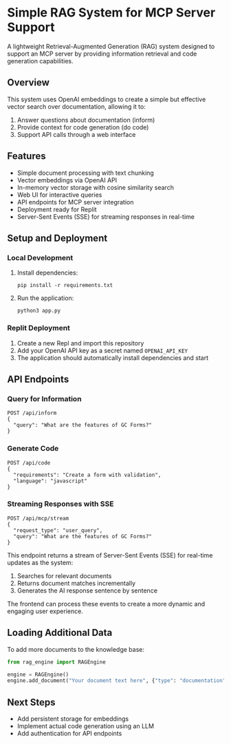# Simple RAG System for MCP Server Support

A lightweight Retrieval-Augmented Generation (RAG) system designed to support an MCP server by providing information retrieval and code generation capabilities.

## Overview

This system uses OpenAI embeddings to create a simple but effective vector search over documentation, allowing it to:

1. Answer questions about documentation (inform)
2. Provide context for code generation (do code)
3. Support API calls through a web interface

## Features

- Simple document processing with text chunking
- Vector embeddings via OpenAI API
- In-memory vector storage with cosine similarity search
- Web UI for interactive queries
- API endpoints for MCP server integration
- Deployment ready for Replit
- Server-Sent Events (SSE) for streaming responses in real-time

## Setup and Deployment

### Local Development

1. Install dependencies:
   ```
   pip install -r requirements.txt
   ```

2. Run the application:
   ```
   python3 app.py
   ```

### Replit Deployment

1. Create a new Repl and import this repository
2. Add your OpenAI API key as a secret named `OPENAI_API_KEY`
3. The application should automatically install dependencies and start

## API Endpoints

### Query for Information
```
POST /api/inform
{
  "query": "What are the features of GC Forms?"
}
```

### Generate Code
```
POST /api/code
{
  "requirements": "Create a form with validation",
  "language": "javascript"
}
```

### Streaming Responses with SSE
```
POST /api/mcp/stream
{
  "request_type": "user_query",
  "query": "What are the features of GC Forms?"
}
```
This endpoint returns a stream of Server-Sent Events (SSE) for real-time updates as the system:
1. Searches for relevant documents
2. Returns document matches incrementally
3. Generates the AI response sentence by sentence

The frontend can process these events to create a more dynamic and engaging user experience.

## Loading Additional Data

To add more documents to the knowledge base:

```python
from rag_engine import RAGEngine

engine = RAGEngine()
engine.add_document("Your document text here", {"type": "documentation", "source": "Source Name"})
```

## Next Steps

- Add persistent storage for embeddings
- Implement actual code generation using an LLM
- Add authentication for API endpoints
